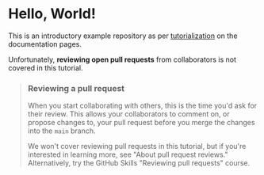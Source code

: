 # Hello, World!

This is an introductory example repository as per [tutorialization](https://docs.github.com/en/get-started/start-your-journey/hello-world) on the documentation pages.

Unfortunately, **reviewing open pull requests** from collaborators is not covered in this tutorial.

> ### Reviewing a pull request
>
> When you start collaborating with others, this is the time you'd ask for their review. This allows your collaborators to comment on, or propose changes to, your pull request before you merge the changes into the `main` branch.
> 
> We won't cover reviewing pull requests in this tutorial, but if you're interested in learning more, see "About pull request reviews." Alternatively, try the GitHub Skills "Reviewing pull requests" course.
